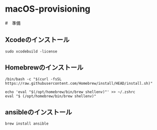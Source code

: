 # macOS-provisioning

#　準備
## Xcodeのインストール

```shell
sudo xcodebuild -license
```

## Homebrewのインストール

```shell
/bin/bash -c "$(curl -fsSL https://raw.githubusercontent.com/Homebrew/install/HEAD/install.sh)"

echo 'eval "$(/opt/homebrew/bin/brew shellenv)"' >> ~/.zshrc
eval "$ (/opt/homebrew/bin/brew shellenv)"
```

## ansibleのインストール

```shell
brew install ansible
```

